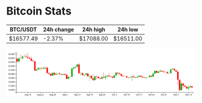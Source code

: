 # Bitcoin Stats

BTC/USDT|24h change|24h high|24h low|
|---|---|---|---|
|$16577.49|-2.37%|$17088.00|$16511.00|

<img src="./chart.svg">
